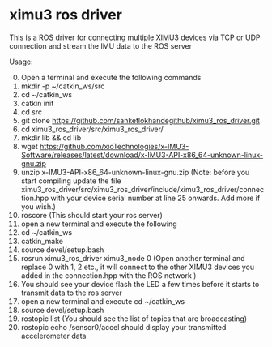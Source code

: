 # ximu3 ros driver

This is a ROS driver for connecting multiple XIMU3 devices via TCP or UDP connection and stream the IMU data to the ROS server


Usage:


0. Open a terminal and execute the following commands
1. mkdir -p ~/catkin_ws/src
2. cd ~/catkin_ws
3. catkin init
4. cd src
5. git clone https://github.com/sanketlokhandegithub/ximu3_ros_driver.git
6. cd ximu3_ros_driver/src/ximu3_ros_driver/
7. mkdir lib && cd lib
8. wget https://github.com/xioTechnologies/x-IMU3-Software/releases/latest/download/x-IMU3-API-x86_64-unknown-linux-gnu.zip
9. unzip x-IMU3-API-x86_64-unknown-linux-gnu.zip (Note: before you start compiling update the file ximu3_ros_driver/src/ximu3_ros_driver/include/ximu3_ros_driver/connection.hpp with your device serial number at line 25 onwards. Add more if you wish.)
10. roscore (This should start your ros server) 
11. open a new terminal and execute the following
12. cd ~/catkin_ws
13. catkin_make
14. source devel/setup.bash
15. rosrun ximu3_ros_driver ximu3_node 0 (Open another terminal and replace 0 with 1, 2 etc., it will connect to the other XIMU3 devices you added in the connection.hpp with the ROS network )
17. You should see your device flash the LED a few times before it starts to transmit data to the ros server
18. open a new terminal and execute cd ~/catkin_ws
19. source devel/setup.bash
20. rostopic list (You should see the list of topics that are broadcasting)
21. rostopic echo /sensor0/accel should display your transmitted accelerometer data

